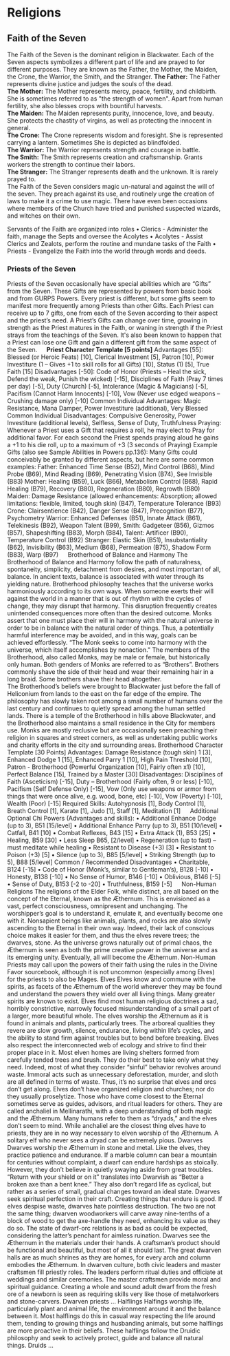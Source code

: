 # Religions 
## Faith of the Seven 
The Faith of the Seven is the dominant religion in Blackwater. Each of the Seven aspects symbolizes a different part of life and are prayed to for different purposes. They are known as the Father, the Mother, the Maiden, the Crone, the Warrior, the Smith, and the Stranger.
**The Father:** The Father represents divine justice and judges the souls of the dead.  
**The Mother:** The Mother represents mercy, peace, fertility, and childbirth. She is sometimes referred to as "the strength of women". Apart from human fertility, she also blesses crops with bountiful harvests.  
**The Maiden:**  The Maiden represents purity, innocence, love, and beauty. She protects the chastity of virgins, as well as protecting the innocent in general.  
**The Crone:** The Crone represents wisdom and foresight. She is represented carrying a lantern. Sometimes She is depicted as blindfolded.  
**The Warrior:** The Warrior represents strength and courage in battle.  
**The Smith:** The Smith represents creation and craftsmanship. Grants workers the strength to continue their labors.  
**The Stranger:** The Stranger represents death and the unknown. It is rarely prayed to.  
The Faith of the Seven considers magic un-natural and against the will of the seven.  They preach against its use, and routinely urge the creation of laws to make it a crime to use magic.  There have even been occasions where members of the Church have tried and punished suspected wizards, and witches on their own.  

Servants of the Faith are organized into roles
•	Clerics - Administer the faith, manage the Septs and oversee the Acolytes
•	Acolytes - Assist Clerics and Zealots, perform the routine and mundane tasks of the Faith
•	Priests - Evangelize the Faith into the world through words and deeds. 

### Priests of the Seven
Priests of the Seven occasionally have special abilities which are “Gifts” from the Seven. These Gifts are represented by powers from basic book and from GURPS Powers.  Every priest is different, but some gifts seem to manifest more frequently among Priests than other Gifts.  Each Priest can receive up to 7 gifts, one from each of the Seven according to their aspect and the priest’s need.  A Priest’s Gifts can change over time, growing in strength as the Priest matures in the Faith, or waning in strength if the Priest strays from the teachings of the Seven.  It's also been known to happen that a Priest can lose one Gift and gain a different gift from the same aspect of the Seven.
 
**Priest Character Template [5 points]**
Advantages [55]: Blessed (or Heroic Feats) [10], Clerical Investment [5], Patron [10], Power Investiture (1 – Gives +1 to skill rolls for all Gifts) [10], Status (1) [5], True Faith [15]
Disadvantages [-50]: Code of Honor (Priests – Heal the sick, Defend the weak, Punish the wicked) [-15], Disciplines of Faith (Pray 7 times per day) [-5], Duty (Church) [-5], Intolerance (Magic & Magicians) [-5], Pacifism (Cannot Harm Innocents) [-10], Vow (Never use edged weapons – Crushing damage only) [-10]
Common Individual Advantages: Magic Resistance, Mana Damper, Power Investiture (additional), Very Blessed
Common Individual Disadvantages: Compulsive Generosity, Power Investiture (additional levels), Selfless, Sense of Duty, Truthfulness 
Praying: Whenever a Priest uses a Gift that requires a roll, he may elect to Pray for additional favor.  For each second the Priest spends praying aloud he gains a +1 to his die roll, up to a maximum of +3 (3 seconds of Praying)
Example Gifts (also see Sample Abilities in Powers pp.136):
Many Gifts could conceivably be granted by different aspects, but here are some common examples:
Father: Enhanced Time Sense (B52), Mind Control (B68), Mind Probe (B69), Mind Reading (B69), Penetrating Vision (B74), See Invisible (B83)
Mother: Healing (B59), Luck (B66), Metabolism Control (B68), Rapid Healing (B79), Recovery (B80), Regeneration (B80), Regrowth (B80)
Maiden: Damage Resistance (allowed enhancements: Absorption; allowed limitations: flexible, limited, tough skin) (B47), Temperature Tolerance (B93)
Crone: Clairsentience (B42), Danger Sense (B47), Precognition (B77), Psychometry
Warrior: Enhanced Defenses (B51), Innate Attack (B61), Telekinesis (B92), Weapon Talent (B99), 
Smith: Gadgeteer (B56), Gizmos (B57), Shapeshifting (B83), Morph (B84), Talent: Artificer (B90), Temperature Control (B92)
Stranger: Elastic Skin (B51), Insubstantiality (B62), Invisibility (B63), Medium (B68), Permeation (B75), Shadow Form (B83), Warp (B97)
 
Brotherhood of Balance and Harmony
The Brotherhood of Balance and Harmony follow the path of naturalness, spontaneity, simplicity, detachment from desires, and most important of all, balance.  In ancient texts, balance is associated with water through its yielding nature.  Brotherhood philosophy teaches that the universe works harmoniously according to its own ways. When someone exerts their will against the world in a manner that is out of rhythm with the cycles of change, they may disrupt that harmony. This disruption frequently creates unintended consequences more often than the desired outcome. Monks assert that one must place their will in harmony with the natural universe in order to be in balance with the natural order of things.  Thus, a potentially harmful interference may be avoided, and in this way, goals can be achieved effortlessly.  “The Monk seeks to come into harmony with the universe, which itself accomplishes by nonaction."
The members of the Brotherhood, also called Monks, may be male or female, but historically only human.  Both genders of Monks are referred to as “Brothers”.  Brothers commonly shave the side of their head and wear their remaining hair in a long braid.  Some brothers shave their head altogether.  
The Brotherhood’s beliefs were brought to Blackwater just before the fall of Heliconium from lands to the east on the far edge of the empire.  The philosophy has slowly taken root among a small number of humans over the last century and continues to quietly spread among the human settled lands.
There is a temple of the Brotherhood in hills above Blackwater, and the Brotherhood also maintains a small residence in the City for members use.  Monks are mostly reclusive but are occasionally seen preaching their religion in squares and street corners, as well as undertaking public works and charity efforts in the city and surrounding areas.
Brotherhood Character Template [30 Points]
Advantages: Damage Resistance (tough skin) 1 [3], Enhanced Dodge 1 [15], Enhanced Parry 1 [10], High Pain Threshold [10], Patron - Brotherhood (Powerful Organization [10], Fairly often x1) [10], Perfect Balance [15], Trained by a Master [30]
Disadvantages: Disciplines of Faith (Asceticism) [-15], Duty – Brotherhood (Fairly often, 9 or less) [-10], Pacifism (Self Defense Only) [-15], Vow (Only use weapons or armor from things that were once alive, e.g. wood, bone, etc) [-10], Vow (Poverty) [-10], Wealth (Poor) [-15]
Required Skills: Autohypnosis [1], Body Control [1], Breath Control [1], Karate [1], Judo [1], Staff [1], Meditation [1]
 
Additional Optional Chi Powers (Advantages and skills):
•	Additional Enhance Dodge (up to 3), B51 [15/level]
•	Additional Enhance Parry (up to 3), B51 [10/level]
•	Catfall, B41 [10]
•	Combat Reflexes, B43 [15]
•	Extra Attack (1), B53 [25]
•	Healing, B59 [30]
•	Less Sleep B65, [2/level]
•	Regeneration (up to fast) – must meditate while healing
•	Resistant to Disease (+3) [3]
•	Resistant to Poison (+3) [5]
•	Silence (up to 3), B85 [5/level]
•	Striking Strength (up to 5), B88 [5/level]
Common / Recommended Disadvantages
•	Charitable, B124 [-15]
•	Code of Honor (Monk’s, similar to Gentleman’s), B128 [-10]
•	Honesty, B138 [-10]
•	No Sense of Humor, B146 [-10]
•	Oblivious, B146 [-5]
•	Sense of Duty, B153 [-2 to -20]
•	Truthfulness, B159 [-5]
 
Non-Human Religions
The religions of the Elder Folk, while distinct, are all based on the concept of the Eternal, known as the Æthernum. This is envisioned as a vast, perfect consciousness, omnipresent and unchanging. The worshipper’s goal is to understand it, emulate it, and eventually become one with it. Nonsapient beings like animals, plants, and rocks are also slowly ascending to the Eternal in their own way. Indeed, their lack of conscious choice makes it easier for them, and thus the elves revere trees; the dwarves, stone. As the universe grows naturally out of primal chaos, the Æthernum is seen as both the prime creative power in the universe and as its emerging unity. Eventually, all will become the Æthernum.
Non-Human Priests may call upon the powers of their faith using the rules in the Divine Favor sourcebook, although it is not uncommon (especially among Elves) for the priests to also be Mages.
Elves
Elves know and commune with the spirits, as facets of the Æthernum of the world wherever they may be found and understand the powers they wield over all living things.  Many greater spirits are known to exist. Elves find most human religious doctrines a sad, horribly constrictive, narrowly focused misunderstanding of a small part of a larger, more beautiful whole.
The elves worship the Æthernum as it is found in animals and plants, particularly trees. The arboreal qualities they revere are slow growth, silence, endurance, living within life’s cycles, and the ability to stand firm against troubles but to bend before breaking. Elves also respect the interconnected web of ecology and strive to find their proper place in it. Most elven homes are living shelters formed from carefully tended trees and brush. They do their best to take only what they need. Indeed, most of what they consider “sinful” behavior revolves around waste. Immoral acts such as unnecessary deforestation, murder, and sloth are all defined in terms of waste. 
Thus, it’s no surprise that elves and orcs don’t get along. Elves don’t have organized religion and churches; nor do they usually proselytize. Those who have come closest to the Eternal sometimes serve as guides, advisors, and ritual leaders for others. They are called anchaliel in Mellinarathi, with a deep understanding of both magic and the Æthernum. Many humans refer to them as “dryads,” and the elves don’t seem to mind. While anchaliel are the closest thing elves have to priests, they are in no way necessary to elven worship of the Æthernum. A solitary elf who never sees a dryad can be extremely pious. 
Dwarves
Dwarves worship the Æthernum in stone and metal. Like the elves, they practice patience and endurance. If a marble column can bear a mountain for centuries without complaint, a dwarf can endure hardships as stoically. However, they don’t believe in quietly swaying aside from great troubles. “Return with your shield or on it” translates into Dwarvish as “Better a broken axe than a bent knee.” They also don’t regard life as cyclical, but rather as a series of small, gradual changes toward an ideal state. 
Dwarves seek spiritual perfection in their craft. Creating things that endure is good. If elves despise waste, dwarves hate pointless destruction. The two are not the same thing; dwarven woodworkers will carve away nine-tenths of a block of wood to get the axe-handle they need, enhancing its value as they do so. The state of dwarf-orc relations is as bad as could be expected, considering the latter’s penchant for aimless ruination. 
Dwarves see the Æthernum in the materials under their hands. A craftsman’s product should be functional and beautiful, but most of all it should last. The great dwarven halls are as much shrines as they are homes, for every arch and column embodies the Æthernum. In dwarven culture, both civic leaders and master craftsmen fill priestly roles. The leaders perform ritual duties and officiate at weddings and similar ceremonies. The master craftsmen provide moral and spiritual guidance. Creating a whole and sound adult dwarf from the fresh ore of a newborn is seen as requiring skills very like those of metalworkers and stone-carvers.
Dwarven priests …
Halflings
Halfings worship life, particularly plant and animal life, the environment around it and the balance between it.  Most halflings do this in casual way respecting the life around them, tending to growing things and husbanding animals, but some halflings are more proactive in their beliefs.  These halflings follow the Druidic philosophy and seek to actively protect, guide and balance all natural things.
Druids …
